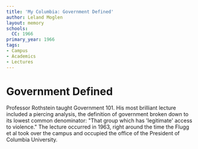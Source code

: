 ```yaml
---
title: 'My Columbia: Government Defined'
author: Leland Moglen
layout: memory
schools:
  CC: 1966
primary_year: 1966
tags:
- Campus
- Academics
- Lectures
---
```

# Government Defined

Professor Rothstein taught Government 101. His most brilliant lecture included a piercing analysis, the definition of government broken down to its lowest common denominator: "That group which has 'legitimate' access to violence." The lecture occurred in 1963, right around the time the Flugg et al took over the campus and occupied the office of the President of Columbia University.
